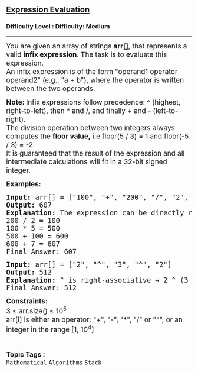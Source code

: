 <h2><a href="https://www.geeksforgeeks.org/problems/fun-with-expresions2523/1">Expression Evaluation</a></h2><h3>Difficulty Level : Difficulty: Medium</h3><hr><div class="problems_problem_content__Xm_eO"><p><span style="font-size: 14pt;">You are given an array of strings <strong>arr[]</strong>, that represents a valid <strong>infix expression</strong>. The task is to evaluate this expression.</span><br><span style="font-size: 14pt;">An infix expression is of the form "operand1 operator operand2" (e.g., "a + b"), where the operator is written between the two operands.</span></p>
<p><span style="font-size: 14pt;"><strong style="font-size: 14pt;">Note: </strong><span style="font-size: 14pt;">Infix expressions follow precedence: ^ (highest, right-to-left), then * and /, and finally + and - (left-to-right).</span><br><span style="font-size: 14pt;">The division operation between two integers always computes the </span><strong style="font-size: 14pt;">floor value,</strong><span style="font-size: 14pt;">&nbsp;</span><span style="font-size: 18.6667px;">i.e floor(5 / 3) = 1 and floor(-5 / 3) = -2.</span><br><span style="font-size: 14pt;">It is guaranteed that the result of the expression and all intermediate calculations will fit in a 32-bit signed integer.</span></span></p>
<p><span style="font-size: 14pt;"><strong>Examples:</strong></span></p>
<pre><span style="font-size: 14pt;"><strong>Input: </strong>arr[] = ["100", "+", "200", "/", "2", "*", "5", "+", "7"]
<strong>Output: </strong>607<br><strong>Explanation:</strong> The expression can be directly read as: (100 + 200 / 2 * 5 + 7). Now, evaluate step by step:
200 / 2 = 100
100 * 5 = 500
500 + 100 = 600
600 + 7 = 607
Final Answer: 607
</span></pre>
<pre><span style="font-size: 14pt;"><strong>Input: </strong>arr[] = ["2", "^", "3", "^", "2"]
<strong>Output: </strong>512<br><strong>Explanation: </strong>^ is right-associative → 2 ^ (3 ^ 2) = 2 ^ 9 = 512.
Final Answer: 512</span></pre>
<p><span style="font-size: 14pt;"><strong>Constraints:</strong><br>3 ≤ arr.size() ≤ 10<sup>5</sup></span><br><span style="font-size: 14pt;">arr[i] is either an operator: "+", "-", "*", "/" or "^", or an integer in the range [1, 10<sup>4</sup>]</span></p></div><br><p><span style=font-size:18px><strong>Topic Tags : </strong><br><code>Mathematical</code>&nbsp;<code>Algorithms</code>&nbsp;<code>Stack</code>&nbsp;